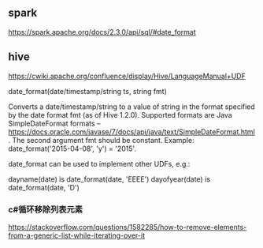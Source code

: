 ## spark
https://spark.apache.org/docs/2.3.0/api/sql/#date_format


## hive
https://cwiki.apache.org/confluence/display/Hive/LanguageManual+UDF

date_format(date/timestamp/string ts, string fmt)	

Converts a date/timestamp/string to a value of string in the format specified by the date format fmt (as of Hive 1.2.0). Supported formats are Java SimpleDateFormat formats – https://docs.oracle.com/javase/7/docs/api/java/text/SimpleDateFormat.html. The second argument fmt should be constant. Example: date_format('2015-04-08', 'y') = '2015'.

date_format can be used to implement other UDFs, e.g.:

dayname(date) is date_format(date, 'EEEE')
dayofyear(date) is date_format(date, 'D')



### c#循环移除列表元素

https://stackoverflow.com/questions/1582285/how-to-remove-elements-from-a-generic-list-while-iterating-over-it